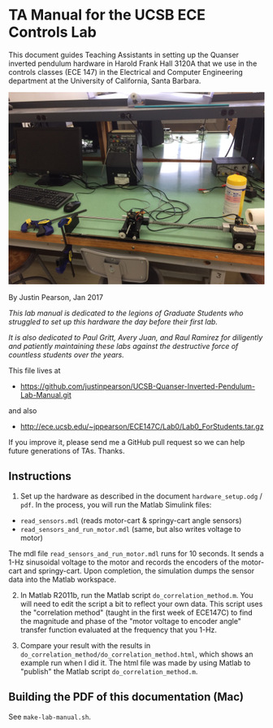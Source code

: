 TA Manual for the UCSB ECE Controls Lab
===========================================


This document guides Teaching Assistants in setting up the Quanser inverted pendulum hardware in Harold Frank Hall 3120A that we use in the controls classes (ECE 147) in the Electrical and Computer Engineering department at the University of California, Santa Barbara. 

![A Quanser pendulum setup in Harold Frank Hall 3120A](Images/IMG_6727.JPG)

By Justin Pearson, Jan 2017

*This lab manual is dedicated to the legions of Graduate Students who struggled to set up this hardware the day before their first lab.*

*It is also dedicated to Paul Gritt, Avery Juan, and Raul Ramirez for diligently and patiently maintaining these labs against the destructive force of countless students over the years.*

This file lives at

- <https://github.com/justinpearson/UCSB-Quanser-Inverted-Pendulum-Lab-Manual.git>

and also

- <http://ece.ucsb.edu/~jppearson/ECE147C/Lab0/Lab0_ForStudents.tar.gz>

If you improve it, please send me a GitHub pull request so we can help future generations of TAs. Thanks.

Instructions
----------------

1. Set up the hardware as described in the document `hardware_setup.odg` / `pdf`. In the process, you will run the Matlab Simulink files:

- `read_sensors.mdl` (reads motor-cart & springy-cart angle sensors)
- `read_sensors_and_run_motor.mdl` (same, but also writes voltage to motor)

The mdl file `read_sensors_and_run_motor.mdl` runs for 10 seconds. It sends a 1-Hz sinusoidal voltage to the motor and records the encoders of the motor-cart and springy-cart. Upon completion, the simulation dumps the sensor data into the Matlab workspace.

2. In Matlab R2011b, run the Matlab script `do_correlation_method.m`. You will need to edit the script a bit to reflect your own data. This script uses the "correlation method" (taught in the first week of ECE147C) to find the magnitude and phase of the "motor voltage to encoder angle" transfer function evaluated at the frequency that you 1-Hz.

3. Compare your result with the results in `do_correlation_method/do_correlation_method.html`, which shows an example run when I did it. The html file was made by using Matlab to "publish" the Matlab script `do_correlation_method.m`.


Building the PDF of this documentation (Mac)
---------------------------------------------

See `make-lab-manual.sh`.